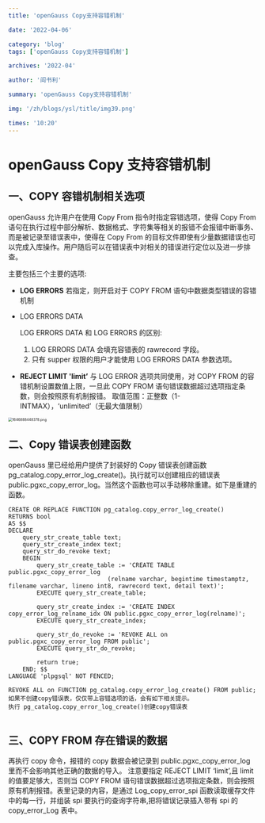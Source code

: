 ```yaml
---
title: 'openGauss Copy支持容错机制'

date: '2022-04-06'

category: 'blog'
tags: ['openGauss Copy支持容错机制']

archives: '2022-04'

author: '阎书利'

summary: 'openGauss Copy支持容错机制'

img: '/zh/blogs/ysl/title/img39.png'

times: '10:20'
---
```


# openGauss Copy 支持容错机制

## 一、COPY 容错机制相关选项

openGauss 允许用户在使用 Copy From 指令时指定容错选项，使得 Copy From 语句在执行过程中部分解析、数据格式、字符集等相关的报错不会报错中断事务、而是被记录至错误表中，使得在 Copy From 的目标文件即使有少量数据错误也可以完成入库操作。用户随后可以在错误表中对相关的错误进行定位以及进一步排查。

主要包括三个主要的选项:

- **LOG ERRORS**
  若指定，则开启对于 COPY FROM 语句中数据类型错误的容错机制

- LOG ERRORS DATA

  LOG ERRORS DATA 和 LOG ERRORS 的区别:

  1. LOG ERRORS DATA 会填充容错表的 rawrecord 字段。
  2. 只有 supper 权限的用户才能使用 LOG ERRORS DATA 参数选项。

- **REJECT LIMIT 'limit’**
  与 LOG ERROR 选项共同使用，对 COPY FROM 的容错机制设置数值上限，一旦此 COPY FROM 语句错误数据超过选项指定条数，则会按照原有机制报错。
  取值范围：正整数（1-INTMAX），‘unlimited’（无最大值限制）

<img src="https://oss-emcsprod-public.modb.pro/image/editor/20220310-b33187c2-172b-4972-b6c9-711860ae28f7.png"  alt="1646888448378.png" style="zoom:50%;" />

## 二、Copy 错误表创建函数

openGauss 里已经给用户提供了封装好的 Copy 错误表创建函数 pg_catalog.copy_error_log_create()。执行就可以创建相应的错误表 public.pgxc_copy_error_log。当然这个函数也可以手动移除重建。如下是重建的函数。

```
CREATE OR REPLACE FUNCTION pg_catalog.copy_error_log_create()
RETURNS bool
AS $$
DECLARE
	query_str_create_table text;
	query_str_create_index text;
	query_str_do_revoke text;
	BEGIN
		query_str_create_table := 'CREATE TABLE public.pgxc_copy_error_log
							(relname varchar, begintime timestamptz, filename varchar, lineno int8, rawrecord text, detail text)';
		EXECUTE query_str_create_table;

		query_str_create_index := 'CREATE INDEX copy_error_log_relname_idx ON public.pgxc_copy_error_log(relname)';
		EXECUTE query_str_create_index;

		query_str_do_revoke := 'REVOKE ALL on public.pgxc_copy_error_log FROM public';
		EXECUTE query_str_do_revoke;

		return true;
	END; $$
LANGUAGE 'plpgsql' NOT FENCED;

REVOKE ALL on FUNCTION pg_catalog.copy_error_log_create() FROM public;
如果不创建copy错误表，仅仅带上容错选项的话，会有如下相关提示。
执行 pg_catalog.copy_error_log_create()创建copy错误表


```

## 三、COPY FROM 存在错误的数据

再执行 copy 命令，报错的 copy 数据会被记录到 public.pgxc_copy_error_log 里而不会影响其他正确的数据的导入。
注意要指定 REJECT LIMIT ‘limit’,且 limit 的值要足够大，否则当 COPY FROM 语句错误数据超过选项指定条数，则会按照原有机制报错。表里记录的内容，是通过 Log_copy_error_spi 函数读取缓存文件中的每一行，并组装 spi 要执行的查询字符串,把将错误记录插入带有 spi 的 copy_error_Log 表中。
